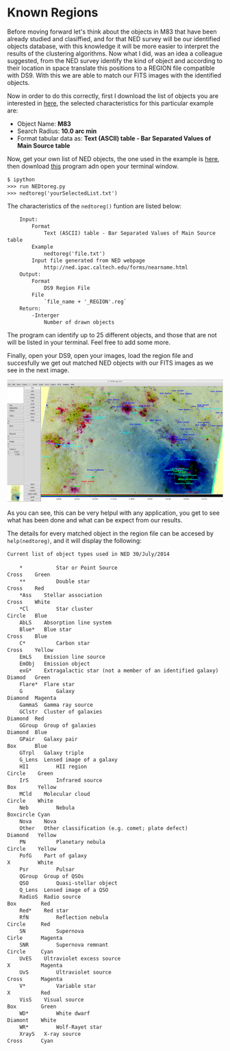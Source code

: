 # Known Regions

Before moving forward let's think about the objects in M83 that have been already studied and clasiffied, and for that NED survey will be our identified objects database, with this knowledge it will be more easier to interpret the results of the clustering algorithms.
Now what I did, was an idea a colleague suggested, from the NED survey identify the kind of object and according to their location in space translate this positions to a REGION file compatible with DS9. With this we are able to match our FITS images with the identified objects.

Now in order to do this correctly, first I download the list of objects you are interested in [here](http://ned.ipac.caltech.edu/forms/nearname.html), the selected characteristics for this particular example are:

* Object Name: **M83**
* Search Radius: **10.0 arc min**
* Format tabular data as: **Text (ASCII) table - Bar Separated Values of Main Source table**

Now, get your own list of NED objects, the one used in the example is [here](https://github.com/LaurethTeX/Clustering/blob/master/NEDtoREGION-FILE/M83-nearname-10.rtf), then download [this](https://github.com/LaurethTeX/Clustering/blob/master/NEDtoREGION-FILE/NEDtoreg.py) program adn open your terminal window.

```shell
$ ipython
>>> run NEDtoreg.py
>>> nedtoreg('yourSelectedList.txt')
```
The characteristics of the `nedtoreg()` funtion are listed below:
```
    Input:
        Format
            Text (ASCII) table - Bar Separated Values of Main Source table
        Example
            nedtoreg('file.txt')
        Input file generated from NED webpage
            http://ned.ipac.caltech.edu/forms/nearname.html
    Output:
        Format
            DS9 Region File
        File
            `file_name + '_REGION'.reg`
    Return:
        -Interger
            Number of drawn objects
```
The program can identify up to 25 different objects, and those that are not will be listed in your terminal. Feel free to add some more.

Finally, open your DS9, open your images, load the region file and succesfully we get out matched NED objects with our FITS images as we see in the next image.

![Screen](https://raw.githubusercontent.com/LaurethTeX/Clustering/master/NEDtoREGION-FILE/Screenshot%202014-08-05%2015.12.22.png)

As you can see, this can be very helpul with any application, you get to see what has been done and what can be expect from our results.

The details for every matched object in the region file can be accesed by `help(nedtoreg)`, and it will display the following:
```ipython
Current list of object types used in NED 30/July/2014 
    
    *	        Star or Point Source                                            Cross    Green
    **	        Double star                                                     Cross    Red
    *Ass	Stellar association                                             Cross    White
    *Cl	        Star cluster                                                    Circle   Blue
    AbLS	Absorption line system                                        
    Blue*	Blue star                                                       Cross    Blue 
    C*	        Carbon star                                                     Cross    Yellow
    EmLS	Emission line source
    EmObj	Emission object
    exG*	Extragalactic star (not a member of an identified galaxy)       Diamod   Green
    Flare*	Flare star
    G	        Galaxy                                                          Diamond  Magenta
    GammaS	Gamma ray source
    GClstr	Cluster of galaxies                                             Diamond  Red
    GGroup	Group of galaxies                                               Diamond  Blue
    GPair	Galaxy pair                                                     Box      Blue
    GTrpl	Galaxy triple
    G_Lens	Lensed image of a galaxy
    HII	        HII region                                                      Circle    Green
    IrS	        Infrared source                                                 Box       Yellow
    MCld	Molecular cloud                                                 Circle    White
    Neb	        Nebula                                                          Boxcircle Cyan
    Nova	Nova
    Other	Other classification (e.g. comet; plate defect)                 Diamond   Yellow
    PN	        Planetary nebula                                                Circle    Yellow
    PofG	Part of galaxy                                                  X         White
    Psr	        Pulsar
    QGroup	Group of QSOs
    QSO	        Quasi-stellar object
    Q_Lens	Lensed image of a QSO
    RadioS	Radio source                                                    Box        Red
    Red*	Red star                                       
    RfN	        Reflection nebula                                               Circle     Red
    SN	        Supernova                                                       Cirle      Magenta
    SNR	        Supernova remnant                                               Circle     Cyan
    UvES	Ultraviolet excess source                                       X          Magenta
    UvS	        Ultraviolet source                                              Cross      Magenta
    V*	        Variable star                                                   X          Red
    VisS	Visual source                                                   Box        Green
    WD*	        White dwarf                                                     Diamont    White
    WR*	        Wolf-Rayet star
    XrayS	X-ray source                                                    Cross      Cyan
```
